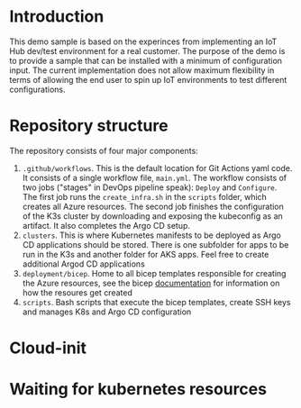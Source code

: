 # Introduction
This demo sample is based on the experinces from implementing an IoT Hub dev/test environment for a real customer.  The purpose of the demo is to provide a sample that can be installed with a minimum of configuration input.  The current implementation does not allow maximum flexibility in terms of allowing the end user to spin up IoT environments to test different configurations.  

# Repository structure
The repository consists of four major components:
1.  `.github/workflows`.  This is the default location for Git Actions yaml code.  It consists of a single workflow file, `main.yml`.  The workflow consists of two jobs ("stages" in DevOps pipeline speak): `Deploy` and `Configure`.  The first job runs the `create_infra.sh` in the `scripts` folder, which creates all Azure resources.  The second job finishes the configuration of the K3s cluster by downloading and exposing the kubeconfig as an artifact.  It also completes the Argo CD setup.
2. `clusters`.  This is where Kubernetes manifests to be deployed as Argo CD applications should be stored.  There is one subfolder for apps to be run in the K3s and another folder for AKS apps.  Feel free to create additional Argod CD applications
3. `deployment/bicep`.  Home to all bicep templates responsible for creating the Azure resources, see the bicep [documentation](https://docs.microsoft.com/en-us/azure/azure-resource-manager/bicep/overview) for information on how the resoures get created
4. `scripts`.  Bash scripts that execute the bicep templates, create SSH keys and manages K8s and Argo CD configuration

# Cloud-init

# Waiting for kubernetes resources
